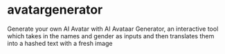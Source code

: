 # avatargenerator
Generate your own AI Avatar with AI Avataar Generator, an interactive tool which takes in the names and gender as inputs and then translates them into a hashed text with a fresh image 
